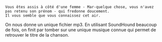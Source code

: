     Vous êtes assis à côté d'une femme - Mar-quelque chose, vous n'avez pas retenu son prénom - qui fredonne doucement.
    Il vous semble que vous connaissez cet air.

On nous donne un unique fichier mp3.
En utilisant SoundHound beaucoup de fois, on finit par tomber sur une unique musique connue qui permet de retrouver le titre de la chanson.